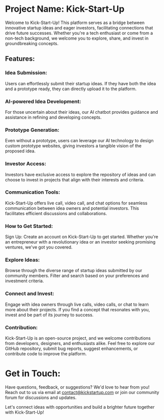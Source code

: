 # Project Name: Kick-Start-Up
Welcome to Kick-Start-Up! This platform serves as a bridge between innovative startup ideas and eager investors, facilitating connections that drive future successes. Whether you're a tech enthusiast or come from a non-tech background, we welcome you to explore, share, and invest in groundbreaking concepts.

## Features:
### Idea Submission:
Users can effortlessly submit their startup ideas. If they have both the idea and a prototype ready, they can directly upload it to the platform.

### AI-powered Idea Development: 
For those uncertain about their ideas, our AI chatbot provides guidance and assistance in refining and developing concepts.

### Prototype Generation:
Even without a prototype, users can leverage our AI technology to design custom prototype websites, giving investors a tangible vision of the proposed idea.

### Investor Access:
Investors have exclusive access to explore the repository of ideas and can choose to invest in projects that align with their interests and criteria.

### Communication Tools:
Kick-Start-Up offers live call, video call, and chat options for seamless communication between idea owners and potential investors. This facilitates efficient discussions and collaborations.

### How to Get Started:
Sign Up: Create an account on Kick-Start-Up to get started. Whether you're an entrepreneur with a revolutionary idea or an investor seeking promising ventures, we've got you covered.

### Explore Ideas:
Browse through the diverse range of startup ideas submitted by our community members. Filter and search based on your preferences and investment criteria.

### Connect and Invest:
Engage with idea owners through live calls, video calls, or chat to learn more about their projects. If you find a concept that resonates with you, invest and be part of its journey to success.

### Contribution:
Kick-Start-Up is an open-source project, and we welcome contributions from developers, designers, and enthusiasts alike. Feel free to explore our GitHub repository, submit bug reports, suggest enhancements, or contribute code to improve the platform.

# Get in Touch:
Have questions, feedback, or suggestions? We'd love to hear from you! Reach out to us via email at contact@kickstartup.com or join our community forum for discussions and updates.

Let's connect ideas with opportunities and build a brighter future together with Kick-Start-Up!
